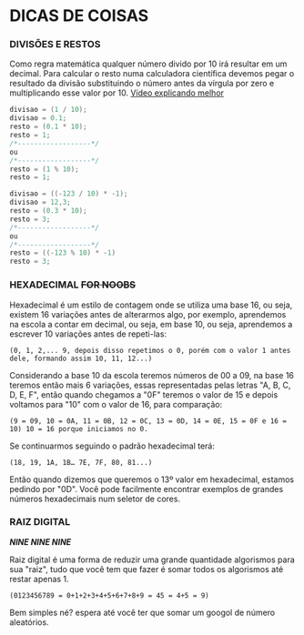 # DICAS DE COISAS

### DIVISÕES E RESTOS

Como regra matemática qualquer número divido por 10 irá resultar em um decimal. Para calcular o resto numa calculadora científica devemos pegar o resultado da divisão substituindo o número antes da vírgula por zero e multiplicando esse valor por 10.
[Vídeo explicando melhor](https://www.youtube.com/watch?v=oG5yMRBVysc)

```c
divisao = (1 / 10);
divisao = 0.1;
resto = (0.1 * 10);
resto = 1;
/*------------------*/
ou
/*------------------*/
resto = (1 % 10);
resto = 1;
```

```c
divisao = ((-123 / 10) * -1);
divisao = 12,3;
resto = (0.3 * 10);
resto = 3;
/*------------------*/
ou
/*------------------*/
resto = ((-123 % 10) * -1)
resto = 3;
```

### HEXADECIMAL ~~FOR NOOBS~~

Hexadecimal é um estilo de contagem onde se utiliza uma base 16, ou seja, existem 16 variações antes de alterarmos algo, por exemplo, aprendemos na escola a contar em decimal, ou seja, em base 10, ou seja, aprendemos a escrever 10 variações antes de repeti-las: 

`(0, 1, 2,... 9, depois disso repetimos o 0, porém com o valor 1 antes dele, formando assim 10, 11, 12...)`

Considerando a base 10 da escola teremos números de 00 a 09, na base 16 teremos então mais 6 variações, essas representadas pelas letras "A, B, C, D, E, F", então quando chegamos a "0F" teremos o valor de 15 e depois voltamos para "10" com o valor de 16, para comparação:

`(9 = 09, 10 = 0A, 11 = 0B, 12 = 0C, 13 = 0D, 14 = 0E, 15 = 0F e 16 = 10) 10 = 16 porque iniciamos no 0.`

Se continuarmos seguindo o padrão hexadecimal terá:

`(18, 19, 1A, 1B… 7E, 7F, 80, 81...)`

Então quando dizemos que queremos o 13º valor em hexadecimal, estamos pedindo por "0D".
Você pode facilmente encontrar exemplos de grandes números hexadecimais num seletor de cores.

### RAIZ DIGITAL
**_NINE NINE NINE_**

Raiz digital é uma forma de reduzir uma grande quantidade algorismos para sua "raiz", tudo que você tem que fazer é somar todos os algorismos até restar apenas 1.

`(0123456789 = 0+1+2+3+4+5+6+7+8+9 = 45 = 4+5 = 9)`

Bem simples né? espera até você ter que somar um googol de número aleatórios.
